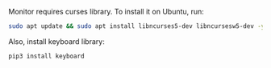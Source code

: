 Monitor requires curses library. To install it on Ubuntu, run:

```sh
sudo apt update && sudo apt install libncurses5-dev libncursesw5-dev -y
```

Also, install keyboard library:

```sh
pip3 install keyboard
```
